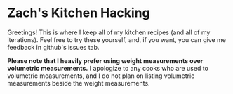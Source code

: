 # Zach's Kitchen Hacking
Greetings! This is where I keep all of my kitchen recipes (and all of my iterations). Feel free to try these yourself, and, if you want, you can give me feedback in github's issues tab.

**Please note that I heavily prefer using weight measurements over volumetric measurements.** I apologize to any cooks who are used to volumetric measurements, and I do not plan on listing volumetric measurements beside the weight measurements.